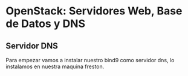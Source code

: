 # OpenStack: Servidores Web, Base de Datos y DNS

## Servidor DNS

Para empezar vamos a instalar nuestro bind9 como servidor dns, lo instalamos en nuestra maquina freston.
